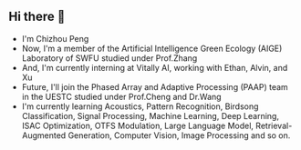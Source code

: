 ## Hi there 👋

- I'm Chizhou Peng
- Now, I'm a member of the Artificial Intelligence Green Ecology (AIGE) Laboratory of SWFU studied under Prof.Zhang
- And, I'm currently interning at Vitally AI, working with Ethan, Alvin, and Xu
- Future, I'll join the Phased Array and Adaptive Processing (PAAP) team in the UESTC studied under Prof.Cheng and Dr.Wang
- I'm currently learning Acoustics, Pattern Recognition, Birdsong Classification, Signal Processing, Machine Learning, Deep Learning, ISAC Optimization, OTFS Modulation, Large Language Model, Retrieval-Augmented Generation, Computer Vision, Image Processing and so on.
<!--
**peChiou7/peChiou7** is a ✨ _special_ ✨ repository because its `README.md` (this file) appears on your GitHub profile.

Here are some ideas to get you started:

- 🔭 I’m currently working on ...
- 🌱 I’m currently learning ...
- 👯 I’m looking to collaborate on ...
- 🤔 I’m looking for help with ...
- 💬 Ask me about ...
- 📫 How to reach me: ...
- 😄 Pronouns: ...
- ⚡ Fun fact: ...
-->
